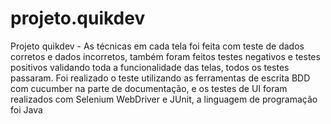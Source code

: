 # projeto.quikdev
Projeto quikdev - As técnicas em cada tela foi feita com teste de dados corretos e dados incorretos, também foram feitos testes negativos e testes positivos validando toda a funcionalidade das telas, todos os testes passaram. Foi realizado o teste utilizando as ferramentas de escrita BDD com cucumber na parte de documentação, e os testes de UI foram realizados com Selenium WebDriver e  JUnit, a linguagem de programação foi Java
